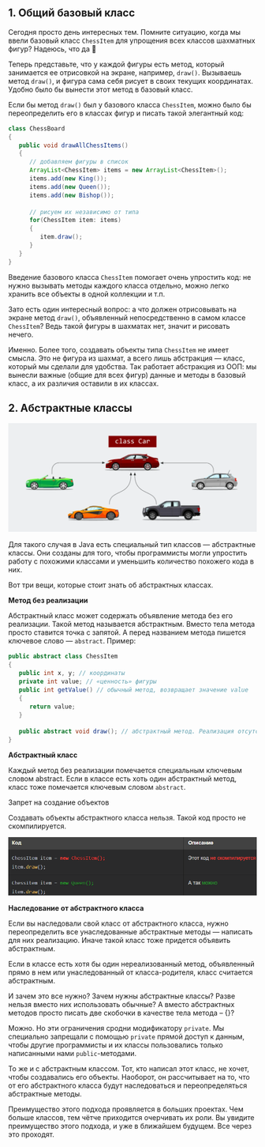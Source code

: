 ## 1. Общий базовый класс

Сегодня просто день интересных тем. Помните ситуацию, когда мы ввели базовый класс `ChessItem` для упрощения всех классов шахматных фигур? Надеюсь, что да 🙂

Теперь представьте, что у каждой фигуры есть метод, который занимается ее отрисовкой на экране, например, `draw()`. Вызываешь метод `draw()`, и фигура сама себя рисует в своих текущих координатах. Удобно было бы вынести этот метод в базовый класс.

Если бы метод `draw()` был у базового класса `ChessItem`, можно было бы переопределить его в классах фигур и писать такой элегантный код:

```java
class ChessBoard
{
   public void drawAllChessItems()
   {
      // добавляем фигуры в список
      ArrayList<ChessItem> items = new ArrayList<ChessItem>();
      items.add(new King());
      items.add(new Queen());
      items.add(new Bishop());

      // рисуем их независимо от типа
      for(ChessItem item: items)
      {
         item.draw();
      }
   }
}
```

Введение базового класса `ChessItem` помогает очень упростить код: не нужно вызывать методы каждого класса отдельно, можно легко хранить все объекты в одной коллекции и т.п.

Зато есть один интересный вопрос: а что должен отрисовывать на экране метод `draw()`, объявленный непосредственно в самом классе `ChessItem`? Ведь такой фигуры в шахматах нет, значит и рисовать нечего.

Именно. Более того, создавать объекты типа `ChessItem` не имеет смысла. Это не фигура из шахмат, а всего лишь абстракция — класс, который мы сделали для удобства. Так работает абстракция из ООП: мы вынесли важные (общие для всех фигур) данные и методы в базовый класс, а их различия оставили в их классах.

## 2. Абстрактные классы

![Pasted image 20240124071724.png](..%2Fimg%2Flevel18%2FPasted%20image%2020240124071724.png)

Для такого случая в Java есть специальный тип классов — абстрактные классы. Они созданы для того, чтобы программисты могли упростить работу с похожими классами и уменьшить количество похожего кода в них.

Вот три вещи, которые стоит знать об абстрактных классах.

**Метод без реализации**

Абстрактный класс может содержать объявление метода без его реализации. Такой метод называется абстрактным. Вместо тела метода просто ставится точка с запятой. А перед названием метода пишется ключевое слово — `abstract`. Пример:

```java
public abstract class ChessItem
{
   public int x, y; // координаты
   private int value; // «ценность» фигуры
   public int getValue() // обычный метод, возвращает значение value
   {
      return value;
   }

   public abstract void draw(); // абстрактный метод. Реализация отсутствует.
}
```

**Абстрактный класс**

Каждый метод без реализации помечается специальным ключевым словом abstract. Если в классе есть хоть один абстрактный метод, класс тоже помечается ключевым словом `abstract`.

Запрет на создание объектов

Создавать объекты абстрактного класса нельзя. Такой код просто не скомпилируется.

![Pasted image 20240124071908.png](..%2Fimg%2Flevel18%2FPasted%20image%2020240124071908.png)

**Наследование от абстрактного класса**

Если вы наследовали свой класс от абстрактного класса, нужно переопределить все унаследованные абстрактные методы — написать для них реализацию. Иначе такой класс тоже придется объявить абстрактным.

Если в классе есть хотя бы один нереализованный метод, объявленный прямо в нем или унаследованный от класса-родителя, класс считается абстрактным.

И зачем это все нужно? Зачем нужны абстрактные классы? Разве нельзя вместо них использовать обычные? А вместо абстрактных методов просто писать две скобочки в качестве тела метода – {}?

Можно. Но эти ограничения сродни модификатору `private`. Мы специально запрещали с помощью `private` прямой доступ к данным, чтобы другие программисты и их классы пользовались только написанными нами `public`-методами.

То же и с абстрактным классом. Тот, кто написал этот класс, не хочет, чтобы создавались его объекты. Наоборот, он рассчитывает на то, что от его абстрактного класса будут наследоваться и переопределяться абстрактные методы.

Преимущество этого подхода проявляется в больших проектах. Чем больше классов, тем чётче приходится очерчивать их роли. Вы увидите преимущество этого подхода, и уже в ближайшем будущем. Все через это проходят.